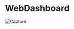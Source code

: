 # WebDashboard

![Capture](https://user-images.githubusercontent.com/53242743/119256925-a88fd900-bbe0-11eb-81b1-234a5ab024a2.JPG)
